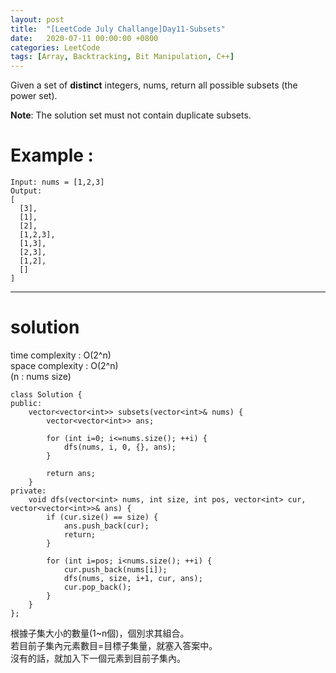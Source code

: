 ```yaml
---
layout: post
title:  "[LeetCode July Challange]Day11-Subsets"
date:   2020-07-11 00:00:00 +0800
categories: LeetCode
tags: [Array, Backtracking, Bit Manipulation, C++]
---
```

Given a set of **distinct** integers, nums, return all possible subsets (the power set).  

**Note**: The solution set must not contain duplicate subsets.

# Example :  
	Input: nums = [1,2,3]
	Output:
	[
	  [3],
	  [1],
	  [2],
	  [1,2,3],
	  [1,3],
	  [2,3],
	  [1,2],
	  []
	]

______________________  

# solution
time complexity : O(2^n)  
space complexity : O(2^n)  
(n : nums size)

	class Solution {
	public:
	    vector<vector<int>> subsets(vector<int>& nums) {
	        vector<vector<int>> ans;
	        
	        for (int i=0; i<=nums.size(); ++i) {
	            dfs(nums, i, 0, {}, ans);
	        }
	        
	        return ans;
	    }
	private:
	    void dfs(vector<int> nums, int size, int pos, vector<int> cur, vector<vector<int>>& ans) {
	        if (cur.size() == size) {
	            ans.push_back(cur);
	            return;
	        }
	        
	        for (int i=pos; i<nums.size(); ++i) {
	            cur.push_back(nums[i]);
	            dfs(nums, size, i+1, cur, ans);
	            cur.pop_back();
	        }
	    }
	};

根據子集大小的數量(1~n個)，個別求其組合。  
若目前子集內元素數目=目標子集量，就塞入答案中。  
沒有的話，就加入下一個元素到目前子集內。  